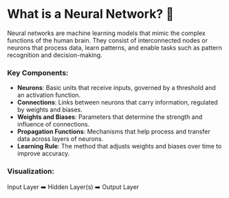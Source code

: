 # What is a Neural Network? 🤖

Neural networks are machine learning models that mimic the complex functions of the human brain. They consist of interconnected nodes or neurons that process data, learn patterns, and enable tasks such as pattern recognition and decision-making.

### Key Components:
- **Neurons**: Basic units that receive inputs, governed by a threshold and an activation function.
- **Connections**: Links between neurons that carry information, regulated by weights and biases.
- **Weights and Biases**: Parameters that determine the strength and influence of connections.
- **Propagation Functions**: Mechanisms that help process and transfer data across layers of neurons.
- **Learning Rule**: The method that adjusts weights and biases over time to improve accuracy.

### Visualization:
Input Layer ➡️ Hidden Layer(s) ➡️ Output Layer

